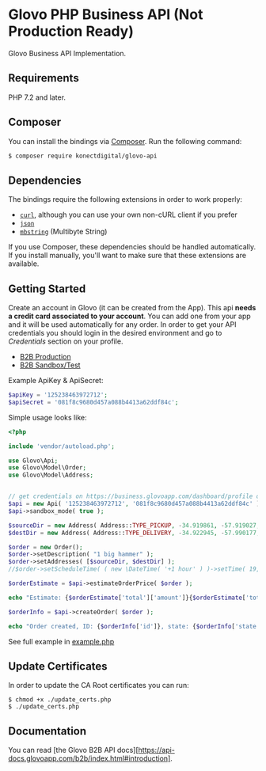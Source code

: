 # Glovo PHP Business API (Not Production Ready)

Glovo Business API Implementation.

## Requirements

PHP 7.2 and later.

## Composer

You can install the bindings via [Composer](http://getcomposer.org/). Run the following command:

```bash
$ composer require konectdigital/glovo-api
```

## Dependencies

The bindings require the following extensions in order to work properly:

- [`curl`](https://secure.php.net/manual/en/book.curl.php), although you can use your own non-cURL client if you prefer
- [`json`](https://secure.php.net/manual/en/book.json.php)
- [`mbstring`](https://secure.php.net/manual/en/book.mbstring.php) (Multibyte String)

If you use Composer, these dependencies should be handled automatically. If you install manually, you'll want to make sure that these extensions are available.

## Getting Started

Create an account in Glovo (it can be created from the App). This api **needs a credit card associated to your account**. You can add one from your app and it will be used automatically for any order. In order to get your API credentials you should login in the desired environment and go to *Credentials* section on your profile.

* [B2B Production](https://business.glovoapp.com/dashboard/profile)
* [B2B Sandbox/Test](https://business.testglovo.com/dashboard/profile)

Example ApiKey & ApiSecret:
```php
$apiKey = '125238463972712';
$apiSecret = '081f8c9680d457a088b4413a62ddf84c';
```

Simple usage looks like:

```php
<?php

include 'vendor/autoload.php';

use Glovo\Api;
use Glovo\Model\Order;
use Glovo\Model\Address;


// get credentials on https://business.glovoapp.com/dashboard/profile or https://business.testglovo.com/dashboard/profile
$api = new Api( '125238463972712', '081f8c9680d457a088b4413a62ddf84c' );
$api->sandbox_mode( true );

$sourceDir = new Address( Address::TYPE_PICKUP, -34.919861, -57.919027, "Diag. 73 1234", "1st floor" );
$destDir = new Address( Address::TYPE_DELIVERY, -34.922945, -57.990177, "Diag. 73 75", "3A");

$order = new Order();
$order->setDescription( "1 big hammer" );
$order->setAddresses( [$sourceDir, $destDir] );
//$order->setScheduleTime( ( new \DateTime( '+1 hour' ) )->setTime( 19, 0 ) );

$orderEstimate = $api->estimateOrderPrice( $order );

echo "Estimate: {$orderEstimate['total']['amount']}{$orderEstimate['total']['currency']} \n";

$orderInfo = $api->createOrder( $order );

echo "Order created, ID: {$orderInfo['id']}, state: {$orderInfo['state']} \n";
```
See full example in [example.php](example.php)

## Update Certificates

In order to update the CA Root certificates you can run:
```
$ chmod +x ./update_certs.php
$ ./update_certs.php
```

## Documentation

You can read [the Glovo B2B API docs][https://api-docs.glovoapp.com/b2b/index.html#introduction].

[composer]: https://getcomposer.org/
[curl]: http://curl.haxx.se/docs/caextract.html
[psr3]: http://www.php-fig.org/psr/psr-3/

